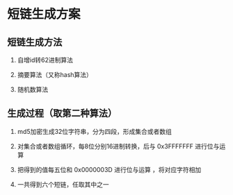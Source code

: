 # 短链生成方案

## 短链生成方法

1. 自增id转62进制算法

2. 摘要算法（又称hash算法）

3. 随机数算法

## 生成过程（取第二种算法）

1. md5加密生成32位字符串，分为四段，形成集合或者数组

2. 对集合或者数组循环，每8位分别16进制转换，后与 0x3FFFFFFF 进行位与运算 
3. 把得到的值每五位和 0x0000003D 进行位与运算 ，将对应字符相加
4. 一共得到六个短链，任取其中之一